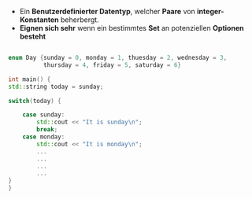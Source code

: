 - Ein **Benutzerdefinierter Datentyp**, welcher **Paare** von **integer-Konstanten** beherbergt.
- **Eignen sich sehr** wenn ein bestimmtes **Set** an potenziellen **Optionen besteht**

```c++

enum Day {sunday = 0, monday = 1, thuesday = 2, wednesday = 3, 
		  thursday = 4, friday = 5, saturday = 6}

int main() {
std::string today = sunday;

switch(today) {

	case sunday:
		std::cout << "It is sunday\n";
		break;
	case monday:
		std::cout << "It is monday\n";
		...
		...
		...
		...
}
}
```